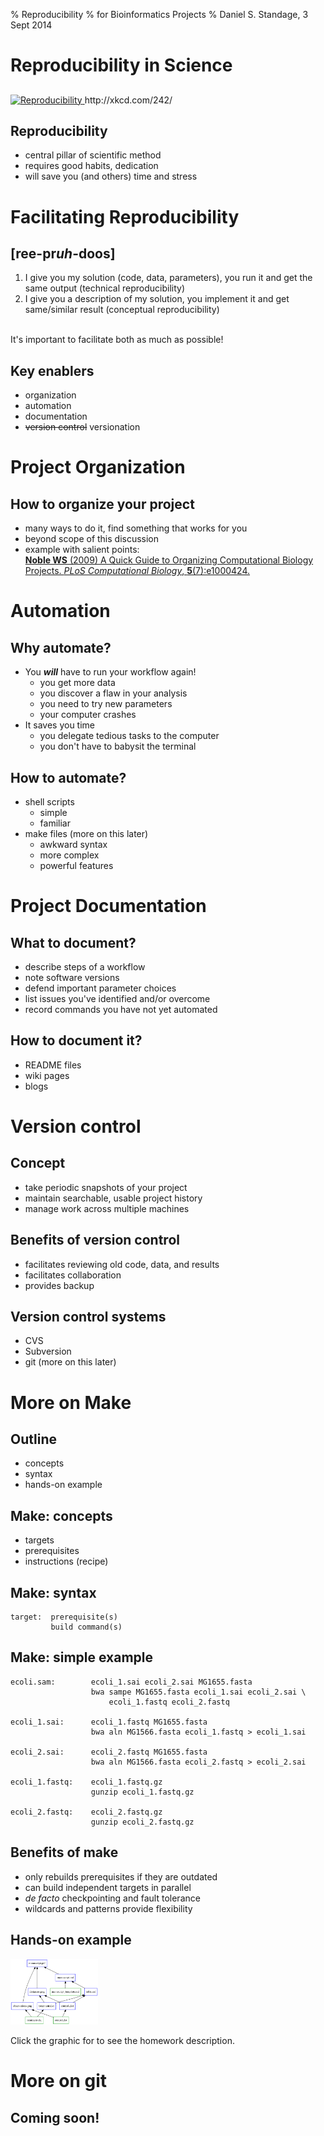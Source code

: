 % Reproducibility
% for Bioinformatics Projects
% Daniel S. Standage, 3 Sept 2014

<style type="text/css">
  h1 { margin-bottom: 0.5em !important; }
</style>

# Reproducibility in Science

##

<a href="http://xkcd.com/242/">
  <image src="xkcd-242.png" width="300" alt="Reproducibility" />
</a>  
http://xkcd.com/242/

## Reproducibility

- central pillar of scientific method
- requires good habits, dedication
- will save you (and others) time and stress

# Facilitating Reproducibility

## \[ree-pr*uh*-**doos**\]

1. I give you my solution (code, data, parameters), you run it and get the same output (technical reproducibility)
1. I give you a description of my solution, you implement it and get same/similar result (conceptual reproducibility)

<br />
It's important to facilitate both as much as possible!

## Key enablers

- organization
- automation
- documentation
- ~~version control~~ versionation

# Project Organization

## How to organize your project

- many ways to do it, find something that works for you
- beyond scope of this discussion
- example with salient points:  
[**Noble WS** (2009) A Quick Guide to Organizing Computational Biology Projects. *PLoS Computational Biology*, **5**(7):e1000424.](http://dx.doi.org/10.1371/journal.pcbi.1000424)

# Automation

## Why automate?

- You **_will_** have to run your workflow again!
    - you get more data
    - you discover a flaw in your analysis
    - you need to try new parameters
    - your computer crashes
- It saves you time
    - you delegate tedious tasks to the computer
    - you don't have to babysit the terminal

## How to automate?

- shell scripts
    - simple
    - familiar
- make files (more on this later)
    - awkward syntax
    - more complex
    - powerful features

# Project Documentation

## What to document?

- describe steps of a workflow
- note software versions
- defend important parameter choices
- list issues you've identified and/or overcome
- record commands you have not yet automated

## How to document it?

- README files
- wiki pages
- blogs

# Version control

## Concept

- take periodic snapshots of your project
- maintain searchable, usable project history
- manage work across multiple machines

## Benefits of version control

- facilitates reviewing old code, data, and results
- facilitates collaboration
- provides backup

## Version control systems

- CVS
- Subversion
- git (more on this later)

# More on Make

## Outline

- concepts
- syntax
- hands-on example

## Make: concepts

- targets
- prerequisites
- instructions (recipe)

## Make: syntax

```make
target:  prerequisite(s)
         build command(s)
```

## Make: simple example

```make
ecoli.sam:        ecoli_1.sai ecoli_2.sai MG1655.fasta
                  bwa sampe MG1655.fasta ecoli_1.sai ecoli_2.sai \
                      ecoli_1.fastq ecoli_2.fastq

ecoli_1.sai:      ecoli_1.fastq MG1655.fasta
                  bwa aln MG1566.fasta ecoli_1.fastq > ecoli_1.sai

ecoli_2.sai:      ecoli_2.fastq MG1655.fasta
                  bwa aln MG1566.fasta ecoli_2.fastq > ecoli_2.sai

ecoli_1.fastq:    ecoli_1.fastq.gz
                  gunzip ecoli_1.fastq.gz

ecoli_2.fastq:    ecoli_2.fastq.gz
                  gunzip ecoli_2.fastq.gz
```

## Benefits of make

- only rebuilds prerequisites if they are outdated
- can build independent targets in parallel
- *de facto* checkpointing and fault tolerance
- wildcards and patterns provide flexibility

## Hands-on example

<a href="https://github.com/standage/2014-09-03-reproducibility/blob/master/homework.md">
  <img src="example.png" alt="Workflow for a Fake Project" style="width: 10em" />
</a>

Click the graphic for to see the homework description.

# More on git

## Coming soon!
